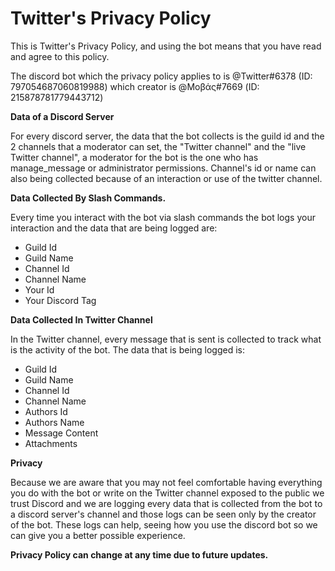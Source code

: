 # Twitter's Privacy Policy

This is Twitter's Privacy Policy, and using the bot means that you have read and agree to this policy.

The discord bot which the privacy policy applies to is @Twitter#6378 (ID: 797054687060819988) which creator is @Μοβάς#7669 (ID: 215878781779443712)


**Data of a Discord Server**

For every discord server, the data that the bot collects is the guild id and the 2 channels that a moderator can set, the "Twitter channel" and the "live Twitter channel", a moderator for the bot is the one who has manage_message or administrator permissions.
Channel's id or name can also being collected because of an interaction or use of the twitter channel.

**Data Collected By Slash Commands.**

Every time you interact with the bot via slash commands the bot logs your interaction and the data that are being logged are:
- Guild Id
- Guild Name
- Channel Id
- Channel Name
- Your Id
- Your Discord Tag

**Data Collected In Twitter Channel**

In the Twitter channel, every message that is sent is collected to track what is the activity of the bot. The data that is being logged is:
- Guild Id
- Guild Name
- Channel Id
- Channel Name
- Authors Id
- Authors Name
- Message Content
- Attachments

**Privacy**

Because we are aware that you may not feel comfortable having everything you do with the bot or write on the Twitter channel exposed to the public we trust Discord and we are logging every data that is collected from the bot to a discord server's channel and those logs can be seen only by the creator of the bot. These logs can help, seeing how you use the discord bot so we can give you a better possible experience.

__Privacy Policy can change at any time due to future updates.__
